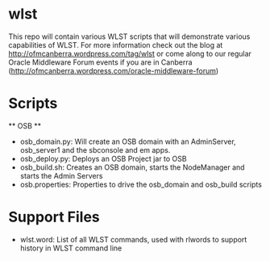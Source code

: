 wlst
========
This repo will contain various WLST scripts that will demonstrate various capabilities of WLST. For more information check out the blog at http://ofmcanberra.wordpress.com/tag/wlst or come along to our regular Oracle Middleware Forum events if you are in Canberra (http://ofmcanberra.wordpress.com/oracle-middleware-forum)

Scripts
=======
** OSB **
- osb_domain.py: Will create an OSB domain with an AdminServer, osb_server1 and the sbconsole and em apps.
- osb_deploy.py: Deploys an OSB Project jar to OSB
- osb_build.sh: Creates an OSB domain, starts the NodeManager and starts the Admin Servers
- osb.properties: Properties to drive the osb_domain and osb_build scripts

Support Files
=============
- wlst.word: List of all WLST commands, used with rlwords to support history in WLST command line

